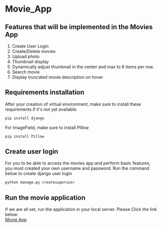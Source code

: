 # Movie_App
## Features that will be implemented in the Movies App

1. Create User Login
2. Create/Delete movies
3. Upload photo
4. Thumbnail display
5. Dynamically adjust thumbnail in the center and max to 6 items per row.
6. Search movie
7. Display truncated movie description on hover

## Requirements installation
After your creation of virtual environment, make sure to install these requirements if it's not yet available.
```bash
pip install django
```
For ImageField, make sure to install Pillow
```bash
pip install Pillow
```
## Create user login
For you to be able to access the movies app and perform basic features, you must created your own username and password.
Run the command below to create django user login
```bash
python manage.py createsuperuser
```
## Run the movie application
If we are all set, run the application in your local server.
Please Click the link below: <br>
[Movie App](http://127.0.0.1:8000/movies/)
